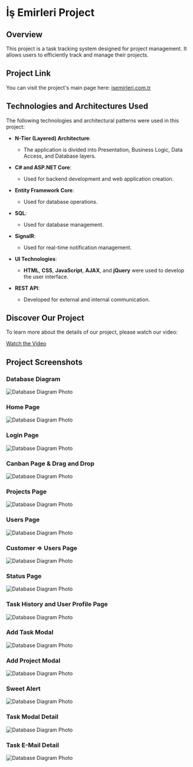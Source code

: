 # İş Emirleri Project
## Overview
This project is a task tracking system designed for project management. It allows users to efficiently track and manage their projects.

## Project Link
You can visit the project's main page here: [isemirleri.com.tr](https://isemirleri.com.tr)

## Technologies and Architectures Used

The following technologies and architectural patterns were used in this project:

- **N-Tier (Layered) Architecture**:
  - The application is divided into Presentation, Business Logic, Data Access, and Database layers.
  
- **C# and ASP.NET Core**:
  - Used for backend development and web application creation.
  
- **Entity Framework Core**:
  - Used for database operations.
  
- **SQL**:
  - Used for database management.
  
- **SignalR**:
  - Used for real-time notification management.
  
- **UI Technologies**:
  - **HTML**, **CSS**, **JavaScript**, **AJAX**, and **jQuery** were used to develop the user interface.
  
- **REST API**:
  - Developed for external and internal communication.

    
## Discover Our Project

To learn more about the details of our project, please watch our video:

[Watch the Video](https://www.loom.com/share/76542971ef1e46068bf593f80437376e)


## Project Screenshots

### Database Diagram
![Database Diagram Photo](./IsEmirleri.Web/wwwroot/assets/images/diagram.PNG)

### Home Page
![Database Diagram Photo](./IsEmirleri.Web/wwwroot/assets/images/Homepage.png)

### Login Page
![Database Diagram Photo](./IsEmirleri.Web/wwwroot/assets/images/Login.png)

### Canban Page & Drag and Drop
![Database Diagram Photo](./IsEmirleri.Web/wwwroot/assets/images/Canban.png)

### Projects Page
![Database Diagram Photo](./IsEmirleri.Web/wwwroot/assets/images/Project.png)

### Users Page
![Database Diagram Photo](./IsEmirleri.Web/wwwroot/assets/images/Users.png)

### Customer => Users Page
![Database Diagram Photo](./IsEmirleri.Web/wwwroot/assets/images/sirketleruser.png)

### Status Page
![Database Diagram Photo](./IsEmirleri.Web/wwwroot/assets/images/status.png)

### Task History and User Profile Page
![Database Diagram Photo](./IsEmirleri.Web/wwwroot/assets/images/taskhistory.jpg)

### Add Task Modal
![Database Diagram Photo](./IsEmirleri.Web/wwwroot/assets/images/addtaskmodal.png)

### Add Project Modal
![Database Diagram Photo](./IsEmirleri.Web/wwwroot/assets/images/addprojectmodal.png)

### Sweet Alert
![Database Diagram Photo](./IsEmirleri.Web/wwwroot/assets/images/modal1.png)

### Task Modal Detail
![Database Diagram Photo](./IsEmirleri.Web/wwwroot/assets/images/modal2.png)

### Task E-Mail Detail
![Database Diagram Photo](./IsEmirleri.Web/wwwroot/assets/images/mail.PNG)




